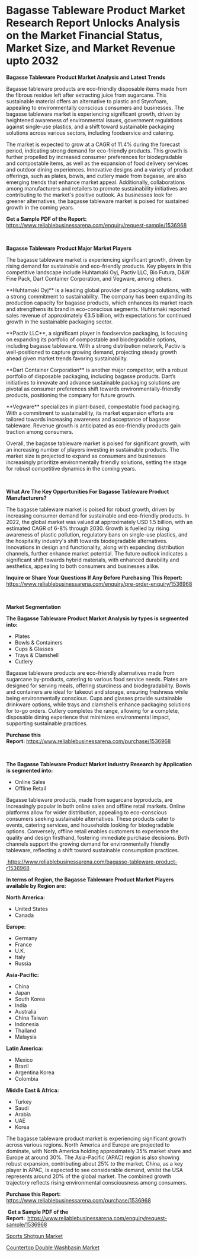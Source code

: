 <p><h1>Bagasse Tableware Product Market Research Report Unlocks Analysis on the Market Financial Status, Market Size, and Market Revenue upto 2032</h1></p><p><strong>Bagasse Tableware Product Market Analysis and Latest Trends</strong></p>
<p><p>Bagasse tableware products are eco-friendly disposable items made from the fibrous residue left after extracting juice from sugarcane. This sustainable material offers an alternative to plastic and Styrofoam, appealing to environmentally conscious consumers and businesses. The bagasse tableware market is experiencing significant growth, driven by heightened awareness of environmental issues, government regulations against single-use plastics, and a shift toward sustainable packaging solutions across various sectors, including foodservice and catering.</p><p>The market is expected to grow at a CAGR of 11.4% during the forecast period, indicating strong demand for eco-friendly products. This growth is further propelled by increased consumer preferences for biodegradable and compostable items, as well as the expansion of food delivery services and outdoor dining experiences. Innovative designs and a variety of product offerings, such as plates, bowls, and cutlery made from bagasse, are also emerging trends that enhance market appeal. Additionally, collaborations among manufacturers and retailers to promote sustainability initiatives are contributing to the market's positive outlook. As businesses look for greener alternatives, the bagasse tableware market is poised for sustained growth in the coming years.</p></p>
<p><strong>Get a Sample PDF of the Report:&nbsp;</strong> <a href="https://www.reliablebusinessarena.com/enquiry/request-sample/1536968?utm_campaign=1420&utm_medium=2&utm_source=Github&utm_content=ia&utm_term=05042025&utm_id=bagasse-tableware-product">https://www.reliablebusinessarena.com/enquiry/request-sample/1536968</a></p>
<p>&nbsp;</p>
<p><strong>Bagasse Tableware Product Major Market Players</strong></p>
<p><p>The bagasse tableware market is experiencing significant growth, driven by rising demand for sustainable and eco-friendly products. Key players in this competitive landscape include Huhtamaki Oyj, Pactiv LLC, Bio Futura, D&W Fine Pack, Dart Container Corporation, and Vegware, among others.</p><p>**Huhtamaki Oyj** is a leading global provider of packaging solutions, with a strong commitment to sustainability. The company has been expanding its production capacity for bagasse products, which enhances its market reach and strengthens its brand in eco-conscious segments. Huhtamaki reported sales revenue of approximately €3.5 billion, with expectations for continued growth in the sustainable packaging sector.</p><p>**Pactiv LLC**, a significant player in foodservice packaging, is focusing on expanding its portfolio of compostable and biodegradable options, including bagasse tableware. With a strong distribution network, Pactiv is well-positioned to capture growing demand, projecting steady growth ahead given market trends favoring sustainability.</p><p>**Dart Container Corporation** is another major competitor, with a robust portfolio of disposable packaging, including bagasse products. Dart’s initiatives to innovate and advance sustainable packaging solutions are pivotal as consumer preferences shift towards environmentally-friendly products, positioning the company for future growth.</p><p>**Vegware** specializes in plant-based, compostable food packaging. With a commitment to sustainability, its market expansion efforts are tailored towards increasing awareness and acceptance of bagasse tableware. Revenue growth is anticipated as eco-friendly products gain traction among consumers.</p><p>Overall, the bagasse tableware market is poised for significant growth, with an increasing number of players investing in sustainable products. The market size is projected to expand as consumers and businesses increasingly prioritize environmentally friendly solutions, setting the stage for robust competitive dynamics in the coming years.</p></p>
<p>&nbsp;</p>
<p><strong>What Are The Key Opportunities For Bagasse Tableware Product Manufacturers?</strong></p>
<p><p>The bagasse tableware market is poised for robust growth, driven by increasing consumer demand for sustainable and eco-friendly products. In 2022, the global market was valued at approximately USD 1.5 billion, with an estimated CAGR of 6-8% through 2030. Growth is fuelled by rising awareness of plastic pollution, regulatory bans on single-use plastics, and the hospitality industry's shift towards biodegradable alternatives. Innovations in design and functionality, along with expanding distribution channels, further enhance market potential. The future outlook indicates a significant shift towards hybrid materials, with enhanced durability and aesthetics, appealing to both consumers and businesses alike.</p></p>
<p><strong>Inquire or Share Your Questions If Any Before Purchasing This Report:</strong> <a href="https://www.reliablebusinessarena.com/enquiry/pre-order-enquiry/1536968?utm_campaign=1420&utm_medium=2&utm_source=Github&utm_content=ia&utm_term=05042025&utm_id=bagasse-tableware-product">https://www.reliablebusinessarena.com/enquiry/pre-order-enquiry/1536968</a></p>
<p>&nbsp;</p>
<p><strong>Market Segmentation</strong></p>
<p><strong>The Bagasse Tableware Product Market Analysis by types is segmented into:</strong></p>
<p><ul><li>Plates</li><li>Bowls & Containers</li><li>Cups & Glasses</li><li>Trays & Clamshell</li><li>Cutlery</li></ul></p>
<p><p>Bagasse tableware products are eco-friendly alternatives made from sugarcane by-products, catering to various food service needs. Plates are designed for serving meals, offering sturdiness and biodegradability. Bowls and containers are ideal for takeout and storage, ensuring freshness while being environmentally conscious. Cups and glasses provide sustainable drinkware options, while trays and clamshells enhance packaging solutions for to-go orders. Cutlery completes the range, allowing for a complete, disposable dining experience that minimizes environmental impact, supporting sustainable practices.</p></p>
<p><strong>Purchase this Report:&nbsp;</strong><a href="https://www.reliablebusinessarena.com/purchase/1536968?utm_campaign=1420&utm_medium=2&utm_source=Github&utm_content=ia&utm_term=05042025&utm_id=bagasse-tableware-product">https://www.reliablebusinessarena.com/purchase/1536968</a></p>
<p>&nbsp;</p>
<p><strong>The Bagasse Tableware Product Market Industry Research by Application is segmented into:</strong></p>
<p><ul><li>Online Sales</li><li>Offline Retail</li></ul></p>
<p><p>Bagasse tableware products, made from sugarcane byproducts, are increasingly popular in both online sales and offline retail markets. Online platforms allow for wider distribution, appealing to eco-conscious consumers seeking sustainable alternatives. These products cater to events, catering services, and households looking for biodegradable options. Conversely, offline retail enables customers to experience the quality and design firsthand, fostering immediate purchase decisions. Both channels support the growing demand for environmentally friendly tableware, reflecting a shift toward sustainable consumption practices.</p></p>
<p><a href="https://www.reliablebusinessarena.com/bagasse-tableware-product-r1536968?utm_campaign=1420&utm_medium=2&utm_source=Github&utm_content=ia&utm_term=05042025&utm_id=bagasse-tableware-product">&nbsp;https://www.reliablebusinessarena.com/bagasse-tableware-product-r1536968</a></p>
<p><strong>In terms of Region, the Bagasse Tableware Product Market Players available by Region are:</strong></p>
<p>
    <p> <strong> North America: </strong>
        <ul>
            <li>United States</li>
            <li>Canada</li>
        </ul>
        </p> 
    <p> <strong> Europe: </strong>
        <ul>
            <li>Germany</li>
            <li>France</li>
            <li>U.K.</li>
            <li>Italy</li>
            <li>Russia</li>
        </ul>
        </p> 
    <p> <strong> Asia-Pacific: </strong>
        <ul>
            <li>China</li>
            <li>Japan</li>
            <li>South Korea</li>
            <li>India</li>
            <li>Australia</li>
            <li>China Taiwan</li>
            <li>Indonesia</li>
            <li>Thailand</li>
            <li>Malaysia</li>
        </ul>
        </p> 
    <p> <strong> Latin America: </strong>
        <ul>
            <li>Mexico</li>
            <li>Brazil</li>
            <li>Argentina Korea</li>
            <li>Colombia</li>
        </ul>
        </p> 
    <p> <strong> Middle East & Africa: </strong>
        <ul>
            <li>Turkey</li>
            <li>Saudi</li>
            <li>Arabia</li>
            <li>UAE</li>
            <li>Korea</li>
        </ul>
    </p>
    </p>
<p><p>The bagasse tableware product market is experiencing significant growth across various regions. North America and Europe are projected to dominate, with North America holding approximately 35% market share and Europe at around 30%. The Asia-Pacific (APAC) region is also showing robust expansion, contributing about 25% to the market. China, as a key player in APAC, is expected to see considerable demand, whilst the USA represents around 20% of the global market. The combined growth trajectory reflects rising environmental consciousness among consumers.</p></p>
<p><strong>Purchase this Report: </strong><a href="https://www.reliablebusinessarena.com/purchase/1536968?utm_campaign=1420&utm_medium=2&utm_source=Github&utm_content=ia&utm_term=05042025&utm_id=bagasse-tableware-product">https://www.reliablebusinessarena.com/purchase/1536968</a></p>
<p>&nbsp;<strong>Get a Sample PDF of the Report:&nbsp;&nbsp;</strong><a href="https://www.reliablebusinessarena.com/enquiry/request-sample/1536968?utm_campaign=1420&utm_medium=2&utm_source=Github&utm_content=ia&utm_term=05042025&utm_id=bagasse-tableware-product">https://www.reliablebusinessarena.com/enquiry/request-sample/1536968</a></p>
<p><strong></strong></p>
<p><p><a href="https://github.com/willjis/Market-Research-Report-List-1/blob/main/sports-shotgun-market.md?utm_campaign=1420&utm_medium=2&utm_source=Github&utm_content=ia&utm_term=05042025&utm_id=bagasse-tableware-product">Sports Shotgun Market</a></p><p><a href="https://github.com/castoriffic/Market-Research-Report-List-6/blob/main/countertop-double-washbasin-market.md?utm_campaign=1420&utm_medium=2&utm_source=Github&utm_content=ia&utm_term=05042025&utm_id=bagasse-tableware-product">Countertop Double Washbasin Market</a></p></p>